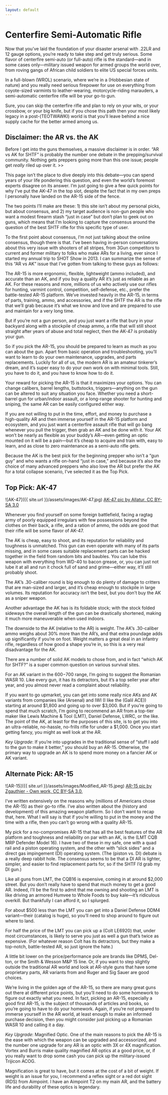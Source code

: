 ```yaml
---
layout: default
---
```

# Centerfire Semi-Automatic Rifle
Now that you’ve laid the foundation of your disaster arsenal with .22LR and 12 gauge options, you’re ready to take step and get truly serious. Some flavor of centerfire semi-auto (or full-auto) rifle is the standard—and in some cases only—military issued weapon for armed groups the world over, from roving gangs of African child soldiers to elite US special forces units.

In a full-blown (WROL)[](http://www.abbreviations.com/term/548892) scenario, where we’re in a (Hobbesian state of nature)[](https://en.wikipedia.org/wiki/State_of_nature) and you really need serious firepower for use on everything from coyote-sized varmints to leather-wearing, motorcycle-riding marauders, a semi-automatic centerfire rifle will be your go-to gun.

Sure, you can skip the centerfire rifle and plan to rely on your wits, or your crossbow, or your big knife, but if you chose this path then your most likely legacy in a post-(TEOTWAWKI)[](https://en.wiktionary.org/wiki/TEOTWAWKI) world is that you’ll leave behind a nice supply cache for the better armed among us.

## Disclaimer: the AR vs. the AK
Before I get into the guns themselves, a massive disclaimer is in order. “AR vs AK for SHTF” is probably the number one debate in the prepping/survival community. Nothing gets preppers going more than this one issue; people get _really_ riled up over it. \>\>

This page isn’t the place to dive deeply into this debate—you can spend years of your life pondering this question, and even the world’s foremost experts disagree on its answer. I’m just going to give a few quick points for why I’ve put the AK-47 in the top slot, despite the fact that in my own preps I personally have landed on the AR-15 side of the fence.

The two points I’ll make are these: 1) this site isn’t about my personal picks, but about consensus, and 2) my target audience is non-gun people who want a modest firearm stash “just in case” but don’t plan to geek out on guns, which means that I’m looking to capture the consensus around the question of the best SHTF rifle for this specific type of user.

To the first point about consensus, I’m not just talking about the online consensus, though there is that. I’ve been having in-person conversations about this very issue with shooters of all stripes, from 3Gun competitors to current and former military to folks who make ARs for a living, ever since I started my annual trip to SHOT Show in 2013. I can summarize the sense of this “AR vs AK” issue that I’ve gotten from talking to these guys as follows:

The AR-15 is more ergonomic, flexible, lightweight (ammo included), and accurate than an AK, and if you buy a quality AR it’s just as reliable as an AK. For these reasons and more, millions of us who actively use our rifles for hunting, varmint control, competition, self-defense, etc., prefer the battle-tested AR-15 platform. We’ve invested heavily in the AR-15, in terms of parts, training, ammo, and accessories, and if the SHTF the AR is the rifle that we’ll grab because it’s what we know and love and are prepared to use and maintain for a very long time.

But if you’re not a gun person, and you just want a rifle that bury in your backyard along with a stockpile of cheap ammo, a rifle that will still shoot straight after years of abuse and total neglect, then the AK-47 is probably your gun.

So if you pick the AR-15, you should be prepared to learn as much as you can about the gun. Apart from basic operation and troubleshooting, you’ll want to learn to do your own maintenance, upgrades, and parts replacements. Luckily for all of us, the modern AR is an amateur tinkerer’s dream, and it’s super easy to do your own work on with minimal tools. Still, you have to do it, and you have to know how to do it.

Your reward for picking the AR-15 is that it maximizes your options. You can change calibers, barrel lengths, buttstocks, triggers—anything on the gun can be altered to suit any situation you face. Whether you need a short-barrel gun for urban/indoor assault, or a long-range shooter for hunting and sniping, the same AR can be easily configured either way.

If you are not willing to put in the time, effort, and money to purchase a high-quality AR and then immerse yourself in the AR-15 platform and ecosystem, and you just want a centerfire assault rifle that will go bang whenever you pull the trigger, then grab an AK and be done with it. Your AK won’t be nearly as flexible as your buddy’s AR—even getting an optic mounted on it will be a pain—but it’s cheap to acquire and train with, easy to learn, and as close to zero maintenance as a semi-auto rifle gets.

Because the AK is the best pick for the beginning prepper who isn’t a “gun guy” and who wants a rifle on-hand “just in case,” and because it’s also the choice of many advanced preppers who also love the AR but prefer the AK for a total collapse scenario, I’ve selected it as the Top Pick.

## Top Pick: AK-47
![AK-47]({{ site.url }}/assets/images/AK-47.jpg)
[AK-47 pic by Allatur, CC BY-SA 3.0](https://commons.wikimedia.org/w/index.php?curid=16254298)

Whenever you find yourself on some foreign battlefield, facing a ragtag army of poorly equipped irregulars with few possessions beyond the clothes on their back, a rifle, and a ration of ammo, the odds are good that their rifle will be some flavor of AK-47.

The AK is cheap, easy to shoot, and its reputation for reliability and toughness is unmatched. This gun can even operate with many of its parts missing, and in some cases suitable replacement parts can be hacked together in the field from random bits and baubles. You can lube this weapon with everything from WD-40 to bacon grease, or, you can just not lube it at all and run it chock full of sand and grime—either way, it’ll still probably shoot.

The AK’s .30-caliber round is big enough to do plenty of damage to critters that are man-sized and larger, and it’s cheap enough to stockpile in large volumes. Its reputation for accuracy isn’t the best, but you don’t buy the AK as a sniper weapon.

Another advantage the AK has is its foldable stock; with the stock folded sideways the overall length of the gun can be drastically shortened, making it much more maneuverable when used indoors.

The downside to the AK (relative to the AR) is weight. The AK’s .30-caliber ammo weighs about 30% more than the AR’s, and that extra poundage adds up significantly if you’re on foot. Weight matters a great deal in an infantry rifle, regardless of how good a shape you’re in, so this is a very real disadvantage for the AK.

There are a number of solid AK models to chose from, and in fact “which AK for SHTF?” is a super common question on various survival sites.

For an AK variant in the $600-$700 range, I’m going to suggest the Romanian WASR 10. Like every gun, it has its detractors, but it’s a top seller year after year, and you almost never read a complaint about reliability.

If you want to go upmarket, you can get into some really nice AKs and AK variants from companies like (Arsenal)[](http://www.arsenalinc.com/usa/) and IWI (I like the (Galil ACE)[](http://www.thefirearmblog.com/blog/2016/08/19/galil-ace-review/)) starting at around $1,800 and going up to over $3,000. But if you’re going to spend that much scratch, I’m going to recommend an AR from a top-tier maker like Lewis Machine & Tool (LMT), Daniel Defense, LWRC, or the like. The point of the AK, at least for the purposes of this site, is to get you into an ultra-reliable, no-hassle, no-frills rifle for under a $1,000. Once you start getting fancy, you might as well look at the AR.

*Key Upgrade*: If you’re into upgrades in the traditional sense of “stuff I add to the gun to make it better,” you should buy an AR-15. Otherwise, the primary way to upgrade an AK is to spend more money on a fancier AK or AK variant.

## Alternate Pick: AR-15
![AR-15]({{ site.url }}/assets/images/Modified_AR-15.jpeg)
[AR-15 pic by Zgauthier - Own work, CC BY-SA 3.0,](https://commons.wikimedia.org/w/index.php?curid=24587934)

I’ve written extensively on the reasons why (millions of Americans chose the AR-15)[](http://www.vox.com/2016/6/20/11975850/ar-15-owner-orlando) as their go-to rifle. I’ve also written about the (history and development)[](https://www.wired.com/2013/02/ar-15/) of this amazing weapon platform. So I don’t want to recap that, here. What I will say is that if you’re willing to put in the money and the time with a rifle, then you can’t go wrong with a quality AR-15.

My pick for a no-compromises AR-15 that has all the best features of the AR platform and toughness and reliability on par with an AK, is the (LMT CQB MRP Defender Model 16)[](http://www.lmtstore.com/complete-weapon-systems-firearms-guns/complete-gas-weapons/cqb-mrp-defender-model-16.html). I have two of these in my safe, one with a quad rail and a piston operating system, and the other with “slick sides” and a direct gas impingement (DI) operating system. (The (piston vs. DI)[](http://gundigest.com/reviews/rifles/ar-15-gas-impingement-vs-piston) debate is a really deep rabbit hole. The consensus seems to be that a DI AR is lighter, simpler, and easier to find replacement parts for, so if the SHTF I’d grab my DI gun.)

Like all guns from LMT, the CQB16 is expensive, coming in at around $2,000 street. But you don’t really have to spend that much money to get a good AR. Indeed, I’ll be the first to admit that me owning and shooting an LMT is like driving an armored Humvee to Whole Foods to buy kale—it’s ridiculous overkill. But thankfully I can afford it, so I splurged.

For about $500 less than the LMT you can get into a Daniel Defense DDM4 variant—their (catalog is huge)[](https://danieldefense.com/firearms.html), so you’ll need to shop around to figure out where to land.

For half the price of the LMT you can pick up a (Colt LE6920)[](http://www.cabelas.com/product/COLT-LE-CENTERFIRE-RIFLE/1954783.uts) that,  under most circumstances, is likely to serve you just as well a gun that’s twice as expensive. (For whatever reason Colt has its detractors, but they make a top-notch, battle-tested AR, so just ignore the hate.)

A little bit lower on the price/performance pole are brands like DPMS, Del-ton, or the Smith & Wesson M&P 15 line. Or, if you want to step slightly outside the traditional AR world and look at AR-style guns that have some proprietary parts, AR variants from and Ruger and Sig Sauer are good choices.

We’re living in the golden age of the AR-15, so there are many great guns out there at different price points, but you’ll need to do some homework to figure out exactly what you need. In fact, picking an AR-15, especially a good first AR-15, is the subject of thousands of articles and books, so you’re going to have to do your homework. Again, if you’re not prepared to immerse yourself in the AR world, at least enough to make an informed purchase decision, then you might consider just picking up a Romanian WASR 10 and calling it a day.

*Key Upgrade*: Magnified Optic. One of the main reasons to pick the AR-15 is the ease with which the weapon can be upgraded and accessorized, and the number one upgrade for any AR is an optic with 3X or 4X magnification. Vortex and Burris make quality magnified AR optics at a good price, or, if you really want to drop some cash you can pick up the military-issued Trijicon ACOG.

Magnification is great to have, but it comes at the cost of a bit of weight. If weight is an issue for you, I recommend a reflex sight or a red dot sight (RDS) from Aimpoint. I have an Aimpoint T2 on my main AR, and the battery life and durability of these optics is legendary.